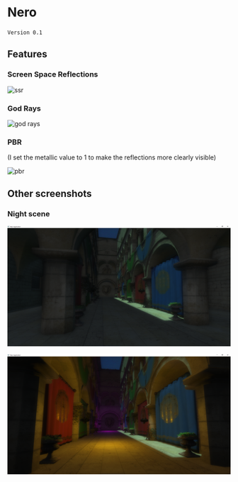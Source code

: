 # Nero

`Version 0.1`

## Features

### Screen Space Reflections

![ssr](screenshots/ssr.png)

### God Rays

![god rays](screenshots/godrays.png)

### PBR

(I set the metallic value to 1 to make the reflections more clearly visible)

![pbr](screenshots/pbr.png)

## Other screenshots

### Night scene

![night1](screenshots/night1.png)

![night2](screenshots/night2.png)
